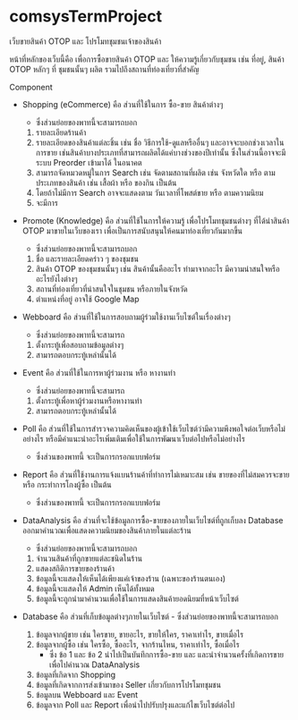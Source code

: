 ﻿# comsysTermProject
เว็บขายสินค้า OTOP และ โปรโมทชุมชนเจ้าของสินค้า

หน้าที่หลักของเว็บนี้คือ เพื่อการซื้อขายสินค้า OTOP และ ให้ความรู้เกี่ยวกับชุมชน เช่น ที่อยู่, สินค้า OTOP หลักๆ ที่ ชุมชนนั้นๆ ผลิต รวมไปถึงสถานที่ท่องเที่ยวที่สำคัญ

Component
- Shopping (eCommerce) คือ ส่วนที่ใช้ในการ ซื้อ-ขาย สินค้าต่างๆ
	- ซึ่งส่วนย่อยของพาทนี้จะสามารถบอก 
	1. รายละเอียดร้านค้า
	2. รายละเอียดของสินค้าแต่ละชิ้น เช่น ชื่อ วิธีการใช้-ดูแลหรืออื่นๆ และอาจจะบอกช่วงเวลาในการขาย เช่นสินค้าบางประเภทที่สามารถผลิตได้แค่บางช่วงของปีเท่านั้น	    ซึ่งในส่วนนี้อาจจะมีระบบ Preorder เข้ามาได้ ในอนาคต
	3. สามารถจัดหมวดหมู่ในการ Search เช่น จัดตามสถานที่ผลิต เช่น จังหวัดใด หรือ ตามประเภทของสินค้า เช่น เสื้อผ้า หรือ ของกิน เป็นต้น
	4. โดยถ้าไม่มีการ Search อาจจะแสดงตาม วันเวลาที่โพสต์ขาย หรือ ตามความนิยม
	5. จะมีการ
- Promote (Knowledge) คือ ส่วนที่ใช้ในการให้ความรู้ เพื่อโปรโมทชุมชนต่างๆ ที่ได้นำสินค้า OTOP มาขายในเว็บของเรา เพื่อเป็นการสนับสนุนให้คนมาท่องเที่ยวกันมากขึ้น
	- ซึ่งส่วนย่อยของพาทนี้จะสามารถบอก
	1. ชื่อ และรายละเอียดคร่าว ๆ ของชุมชน
	2. สินค้า OTOP ของชุมชนนั้นๆ เช่น สินค้านั้นคืออะไร ทำมาจากอะไร มีความน่าสนใจหรืออะไรยังไงต่างๆ
	3. สถานที่ท่องเที่ยวที่น่าสนใจในชุมชน หรือภายในจังหวัด
	4. ตำแหน่งที่อยู่ อาจใช้ Google Map
- Webboard คือ ส่วนที่ใช้ในการสอบถามผู้ร่วมใช้งานเว็บไซต์ในเรื่องต่างๆ
	- ซึ่งส่วนย่อยของพาทนี้จะสามารถ
	1. ตั้งกระทู้เพื่อสอบถามข้อมูลต่างๆ
	2. สามารถตอบกระทู้เหล่านั้นได้
- Event คือ ส่วนที่ใช้ในการหาผู้ร่วมงาน หรือ หางานทำ
	- ซึ่งส่วนย่อยของพาทนี้จะสามารถ
	1. ตั้งกระทู้เพื่อหาผู้ร่วมงานหรือหางานทำ
	2. สามารถตอบกระทู้เหล่านั้นได้
- Poll คือ ส่วนที่ใช้ในการสำรวจความคิดเห็นของผู้เข้าใช้เว็บไซต์ว่ามีความพึงพอใจต่อเว็บหรือไม่อย่างไร หรือมีคำแนะนำอะไรเพิ่มเติมเพื่อใช้ในการพัฒนาเว็บต่อไปหรือไม่อย่างไร
	- ซึ่งส่วนของพาทนี้ จะเป็นการกรอกแบบฟอร์ม
- Report คือ ส่วนที่ใช้งานการแจ้งแบนร้านค้าที่ทำการไม่เหมาะสม เช่น ขายของที่ไม่สมควรจะขาย หรือ กระทำการโกงผู้ซื้อ เป็นต้น
	- ซึ่งส่วนของพาทนี้ จะเป็นการกรอกแบบฟอร์ม
- DataAnalysis คือ ส่วนที่จะใช้ข้อมูลการซื้อ-ขายของภายในเว็บไซต์ที่ถูกเก็บลง Database ออกมาคำนวณเพื่อแสดงความนิยมของสินค้าภายในแต่ละร้าน
	- ซึ่งส่วนย่อยของพาทนี้จะสามารถบอก
	1. จำนวนสินค้าที่ถูกขายแต่ละชนิดในร้าน
	2. แสดงสถิติการขายของร้านค้า
	3. ข้อมูลนี้จะแสดงให้เห็นได้เพียงแค่เจ้าของร้าน (เฉพาะของร้านตนเอง)
	4. ข้อมูลนี้จะแสดงให้ Admin เห็นได้ทั้งหมด
	5. ข้อมูลนี้จะถูกนำมาคำนวนเพื่อใช้ในการแสดงสินค้ายอดนิยมที่หน้าเว็บไซต์
	
	
- Database คือ ส่วนที่เก็บข้อมูลต่างๆภายในเว็บไซต์
		- ซึ่งส่วนย่อยของพาทนี้จะสามารถบอก
	1. ข้อมูลจากผู้ขาย เช่น ใครขาย, ขายอะไร, ขายให้ใคร, ราคาเท่าไร, ขายเมื่อไร
	2. ข้อมูลจากผู้ซื้อ เช่น ใครซื้อ, ซื้ออะไร, จากร้านไหน, ราคาเท่าไร, ซื้อเมื่อไร
		- ซึ่ง ข้อ 1 และ ข้อ 2 นำไปเป็นบันทึกการซื้อ-ขาย และ และนำจำนวนครั้งที่เกิดการขายเพื่อไปคำนวณ DataAnalysis
	3. ข้อมูลที่เกิดจาก Shopping
	4. ข้อมูลที่เกิดจากการส่งเข้ามาของ Seller เกี่ยวกับการโปรโมทชุมชน
	5. ข้อมูลบน Webboard และ Event
	6. ข้อมูลจาก Poll และ Report เพื่อนำไปปรับปรุงและแก้ไขเว็บไซต์ต่อไป
